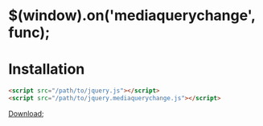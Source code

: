 $(window).on('mediaquerychange', func);
============================================

# Installation

```html
<script src="/path/to/jquery.js"></script>
<script src="/path/to/jquery.mediaquerychange.js"></script>
```

[Download](https://raw.githubusercontent.com/igari/jquery.mediaquerychange.js/jquery.mediaquerychange.github.io/jquery.mediaquerychange.js);